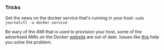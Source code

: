 ### Tricks
Get the news on the docker service that's running in your host:
`sudo journalctl -u docker.service`

Be wary of the AMI that is used to provision your host, some of the advertised
AMIs on the Docker [website](https://docs.docker.com/machine/drivers/aws/) are out of date.
Issues like [this](https://github.com/docker/machine/issues/3930) help you solve the problem.


